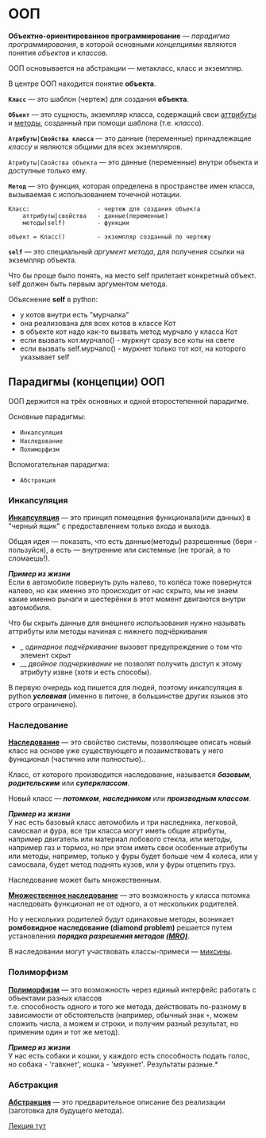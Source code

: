 # ООП
**Объектно-ориентированное программирование** — *парадигма программирования*, в которой
основными *концепциями* являются понятия *объектов* и *классов*. 

ООП основывается на абстракции — метакласс, класс и экземпляр.

В центре ООП находится понятие **объекта**.

__`Класс`__ — это шаблон (чертеж) для создания **объекта**.

__`Объект`__ — это сущность, экземпляр класса, содержащий свои [аттрибуты](../ООП-Атрибуты%20классов%20и%20объектов.md) 
и [методы](../ООП-Методы%20классов.md), созданный при помощи шаблона (т.е. *класса*).

__`Атрибуты|Свойства класса`__ — это данные (переменные) принадлежащие *классу* и являются общими 
для всех экземпляров.

`Атрибуты|Свойства объекта` — это данные (переменные) внутри объекта и доступные только ему.

__`Метод`__ — это функция, которая определена в пространстве имен класса, вызываемая с использованием точечной нотации.

    Класс:                   - чертеж для создания объекта 
        аттрибуты|свойства   - данные(переменные) 
        методы(self)         - функции

    объект = Класс()         - экземпляр созданный по чертежу


__`self`__ — это специальный *аргумент метода*, для получения ссылки на экземпляр объекта. 

Что бы проще было понять, на место self прилетает конкретный объект. self должен быть первым аргументом метода.

Объяснение **self** в python:

- у котов внутри есть "мурчалка"
- она реализована для всех котов в классе Кот
- в объекте кот надо как-то вызвать метод мурчало у класса Кот
- если вызвать кот.мурчало() -  муркнут сразу все коты на свете
- если вызвать self.мурчало() -  муркнет только тот кот, на которого указывает self

## Парадигмы (концепции) ООП

ООП держится на трёх основных и одной второстепенной парадигме.

Основные парадигмы:
- `Инкапсуляция`
- `Наследование`
- `Полиморфизм`

Вспомогательная парадигма:
- `Абстракция`

### Инкапсуляция
[**Инкапсуляция**](ООП-Инкапсуляция.md) — это принцип помещения функционала(или данных) в "черный ящик" 
с предоставлением только входа и выхода.

Общая идея — показать, что есть данные(методы) разрешенные (бери - пользуйся), а есть — внутренние или системные 
(не трогай, а то сломаешь!). 

***Пример из жизни*** <br>
Если в автомобиле повернуть руль налево, то колёса тоже повернутся налево, 
но как именно это происходит от нас скрыто, мы не знаем какие именно рычаги и шестерёнки 
в этот момент двигаются внутри автомобиля.

Что бы скрыть данные для внешнего использования нужно называть аттрибуты или методы начиная 
с нижнего подчёркивания 
- _ *одинарное подчёркивание* вызовет предупреждение о том что элемент скрыт
- __ *двойное подчеркивание* не позволят получить доступ к этому атрибуту извне (хотя и есть способы).

В первую очередь код пишется для людей, поэтому инкапсуляция в python ***условная*** 
(именно в питоне, в большинстве других языков это строго ограничено).

### Наследование

[**Наследование**](ООП-Наследование.md) — это свойство системы, позволяющее описать новый класс на основе уже 
существующего и позаимствовать у него функционал (частично или полностью)..

Класс, от которого производится наследование, называется ***базовым***, ***родительским*** или 
***суперклассом***. 

Новый класс — ***потомком***, ***наследником*** или ***производным классом***.

***Пример из жизни*** <br>
У нас есть базовый класс автомобиль и три наследника, легковой, самосвал и фура, 
все три класса могут иметь общие атрибуты, например двигатель или материал лобового стекла, 
или методы, например газ и тормоз, но при этом иметь свои особенные атрибуты или методы, 
например, только у фуры будет больше чем 4 колеса, или у самосвала, будет метод поднять кузов, 
или у фуры отцепить груз.

Наследование может быть множественным. 

[**Множественное наследование**](../ООП-Множественное%20наследование.md) — это возможность у класса 
потомка наследовать функционал не от одного, 
а от нескольких родителей.

Но у нескольких родителей будут одинаковые методы, возникает **ромбовидное наследование 
(diamond problem)** решается путем установления ***порядка разрешения методов 
[(MRO)](../ООП-Diamond%20problem-MRO.md)***.

В наследовании могут участвовать классы-примеси — [миксины](ООП-Миксины.md).

### Полиморфизм

[**Полиморфизм**](OOP-Polymorphism(Полиморфизм).md) — это возможность через единый интерфейс работать с объектами 
разных классов<br> 
т.е. способность одного и того же метода, действовать по-разному в зависимости от обстоятельств 
(например, обычный знак `+`, можем сложить числа, а можем и строки, 
и получим разный результат, но применим один и тот же метод).

***Пример из жизни*** <br>
У нас есть собаки и кошки, у каждого есть способность подать голос, но собака - 'гавкнет', 
кошка - 'мяукнет'. Результаты разные.*

### Абстракция

[**Абстракция**](OOP-Abstraction(Абстракция).md) — это предварительное описание без реализации 
(заготовка для будущего метода).

[Лекция тут](https://github.com/DerSerhii/PythonCources/blob/master/lesson15.md)